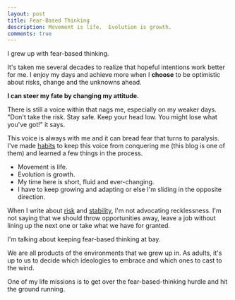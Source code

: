 ```yaml
---
layout: post
title: Fear-Based Thinking
description: Movement is life.  Evolution is growth.
comments: true
---
```

I grew up with fear-based thinking.

It's taken me several decades to realize that hopeful intentions work better for me.  I enjoy my days and achieve more when I **choose** to be optimistic about risks, change and the unknowns ahead.

**I can steer my fate by changing my attitude.**

There is still a voice within that nags me, especially on my weaker days.  "Don't take the risk.  Stay safe.  Keep your head low.  You might lose what you've got!" it says.

This voice is always with me and it can bread fear that turns to paralysis.  I've made [habits](/tracking-good-habits) to keep this voice from conquering me (this blog is one of them) and learned a few things in the process.

  - Movement is life.
  - Evolution is growth.
  - My time here is short, fluid and ever-changing.
  - I have to keep growing and adapting or else I'm sliding in the opposite direction.

When I write about [risk](/risking-embarrassment) and [stability](/stability), I'm not advocating recklessness.  I'm not saying that we should throw opportunities away, leave a job without lining up the next one or take what we have for granted.

I'm talking about keeping fear-based thinking at bay.

We are all products of the environments that we grew up in.  As adults, it's up to us to decide which ideologies to embrace and which ones to cast to the wind.

One of my life missions is to get over the fear-based-thinking hurdle and hit the ground running.
